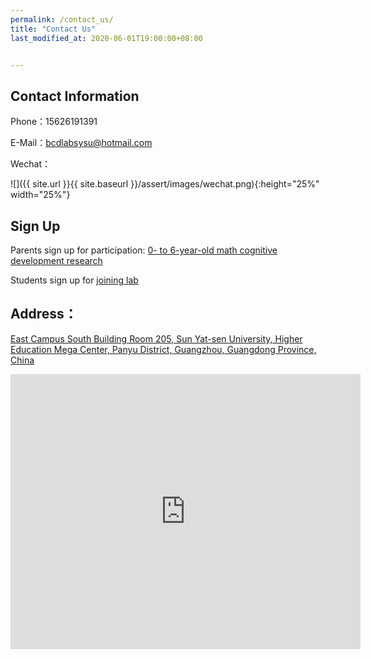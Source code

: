 ```yaml
---
permalink: /contact_us/
title: "Contact Us"
last_modified_at: 2020-06-01T19:00:00+08:00


---
```


## Contact Information

Phone：15626191391

E-Mail：bcdlabsysu@hotmail.com

Wechat：

![]({{ site.url }}{{ site.baseurl }}/assert/images/wechat.png){:height="25%" width="25%"}

## Sign Up 

Parents sign up for participation: [0- to 6-year-old math cognitive development research](http://www.wjx.top/m/32406220.aspx)

Students sign up for [joining lab](http://www.wjx.top/m/31474167.aspx)

## Address：

[East Campus South Building Room 205, Sun Yat-sen University, Higher Education Mega Center, Panyu District, Guangzhou, Guangdong Province, China](https://f.amap.com/2Tm8u_0036Lcb)

<iframe width='560' height='440' frameborder='0' scrolling='no' marginheight='0' marginwidth='0' src='https://f.amap.com/2Tm8u_0036Lcb'></iframe>

